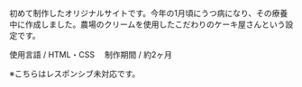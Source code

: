 初めて制作したオリジナルサイトです。今年の1月頃にうつ病になり、その療養中に作成しました。農場のクリームを使用したこだわりのケーキ屋さんという設定です。

使用言語 / HTML・CSS
　制作期間 / 約2ヶ月

※こちらはレスポンシブ未対応です。
